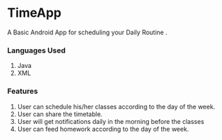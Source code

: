 # TimeApp
A Basic Android App for scheduling your Daily Routine .

### Languages Used
1. Java
2. XML

### Features
1. User can schedule his/her classes according to the day of the week.
2. User can share the timetable.
3. User will get notifications daily in the morning before the classes
4. User can feed homework according to the day of the week.
